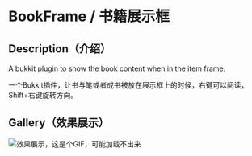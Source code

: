 # BookFrame / 书籍展示框

## Description（介绍）

A bukkit plugin to show the book content when in the item frame.

一个Bukkit插件，让书与笔或者成书被放在展示框上的时候，右键可以阅读，Shift+右键旋转方向。

## Gallery（效果展示）

![效果展示，这是个GIF，可能加载不出来](https://github.com/AmemiyaSigure/BookFrame/raw/master/readme/1.gif)